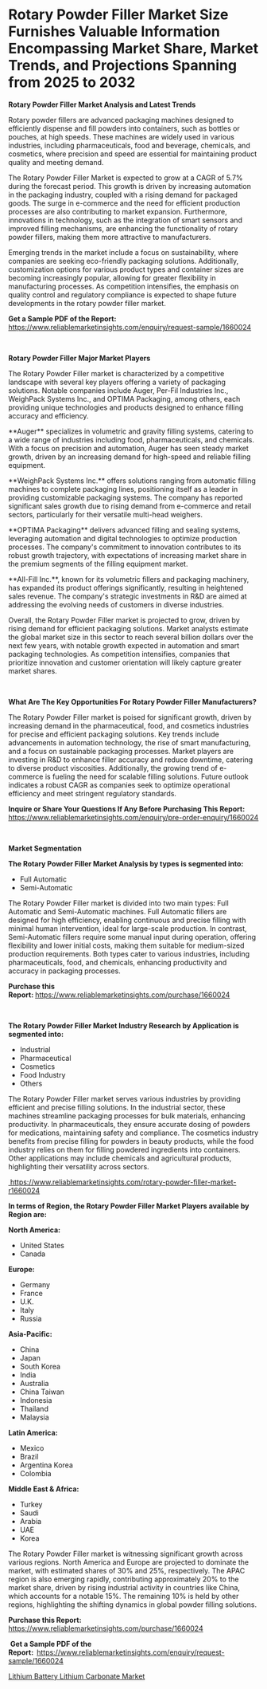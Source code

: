 <p><h1>Rotary Powder Filler Market Size Furnishes Valuable Information Encompassing Market Share, Market Trends, and Projections Spanning from 2025 to 2032</h1></p><p><strong>Rotary Powder Filler Market Analysis and Latest Trends</strong></p>
<p><p>Rotary powder fillers are advanced packaging machines designed to efficiently dispense and fill powders into containers, such as bottles or pouches, at high speeds. These machines are widely used in various industries, including pharmaceuticals, food and beverage, chemicals, and cosmetics, where precision and speed are essential for maintaining product quality and meeting demand.</p><p>The Rotary Powder Filler Market is expected to grow at a CAGR of 5.7% during the forecast period. This growth is driven by increasing automation in the packaging industry, coupled with a rising demand for packaged goods. The surge in e-commerce and the need for efficient production processes are also contributing to market expansion. Furthermore, innovations in technology, such as the integration of smart sensors and improved filling mechanisms, are enhancing the functionality of rotary powder fillers, making them more attractive to manufacturers.</p><p>Emerging trends in the market include a focus on sustainability, where companies are seeking eco-friendly packaging solutions. Additionally, customization options for various product types and container sizes are becoming increasingly popular, allowing for greater flexibility in manufacturing processes. As competition intensifies, the emphasis on quality control and regulatory compliance is expected to shape future developments in the rotary powder filler market.</p></p>
<p><strong>Get a Sample PDF of the Report:&nbsp;</strong> <a href="https://www.reliablemarketinsights.com/enquiry/request-sample/1660024?utm_campaign=2535&utm_medium=2&utm_source=Github&utm_content=ia&utm_term=29032025&utm_id=rotary-powder-filler">https://www.reliablemarketinsights.com/enquiry/request-sample/1660024</a></p>
<p>&nbsp;</p>
<p><strong>Rotary Powder Filler Major Market Players</strong></p>
<p><p>The Rotary Powder Filler market is characterized by a competitive landscape with several key players offering a variety of packaging solutions. Notable companies include Auger, Per-Fil Industries Inc., WeighPack Systems Inc., and OPTIMA Packaging, among others, each providing unique technologies and products designed to enhance filling accuracy and efficiency.</p><p>**Auger** specializes in volumetric and gravity filling systems, catering to a wide range of industries including food, pharmaceuticals, and chemicals. With a focus on precision and automation, Auger has seen steady market growth, driven by an increasing demand for high-speed and reliable filling equipment.</p><p>**WeighPack Systems Inc.** offers solutions ranging from automatic filling machines to complete packaging lines, positioning itself as a leader in providing customizable packaging systems. The company has reported significant sales growth due to rising demand from e-commerce and retail sectors, particularly for their versatile multi-head weighers.</p><p>**OPTIMA Packaging** delivers advanced filling and sealing systems, leveraging automation and digital technologies to optimize production processes. The company's commitment to innovation contributes to its robust growth trajectory, with expectations of increasing market share in the premium segments of the filling equipment market.</p><p>**All-Fill Inc.**, known for its volumetric fillers and packaging machinery, has expanded its product offerings significantly, resulting in heightened sales revenue. The company's strategic investments in R&D are aimed at addressing the evolving needs of customers in diverse industries.</p><p>Overall, the Rotary Powder Filler market is projected to grow, driven by rising demand for efficient packaging solutions. Market analysts estimate the global market size in this sector to reach several billion dollars over the next few years, with notable growth expected in automation and smart packaging technologies. As competition intensifies, companies that prioritize innovation and customer orientation will likely capture greater market shares.</p></p>
<p>&nbsp;</p>
<p><strong>What Are The Key Opportunities For Rotary Powder Filler Manufacturers?</strong></p>
<p><p>The Rotary Powder Filler market is poised for significant growth, driven by increasing demand in the pharmaceutical, food, and cosmetics industries for precise and efficient packaging solutions. Key trends include advancements in automation technology, the rise of smart manufacturing, and a focus on sustainable packaging processes. Market players are investing in R&D to enhance filler accuracy and reduce downtime, catering to diverse product viscosities. Additionally, the growing trend of e-commerce is fueling the need for scalable filling solutions. Future outlook indicates a robust CAGR as companies seek to optimize operational efficiency and meet stringent regulatory standards.</p></p>
<p><strong>Inquire or Share Your Questions If Any Before Purchasing This Report:</strong> <a href="https://www.reliablemarketinsights.com/enquiry/pre-order-enquiry/1660024?utm_campaign=2535&utm_medium=2&utm_source=Github&utm_content=ia&utm_term=29032025&utm_id=rotary-powder-filler">https://www.reliablemarketinsights.com/enquiry/pre-order-enquiry/1660024</a></p>
<p>&nbsp;</p>
<p><strong>Market Segmentation</strong></p>
<p><strong>The Rotary Powder Filler Market Analysis by types is segmented into:</strong></p>
<p><ul><li>Full Automatic</li><li>Semi-Automatic</li></ul></p>
<p><p>The Rotary Powder Filler market is divided into two main types: Full Automatic and Semi-Automatic machines. Full Automatic fillers are designed for high efficiency, enabling continuous and precise filling with minimal human intervention, ideal for large-scale production. In contrast, Semi-Automatic fillers require some manual input during operation, offering flexibility and lower initial costs, making them suitable for medium-sized production requirements. Both types cater to various industries, including pharmaceuticals, food, and chemicals, enhancing productivity and accuracy in packaging processes.</p></p>
<p><strong>Purchase this Report:&nbsp;</strong><a href="https://www.reliablemarketinsights.com/purchase/1660024?utm_campaign=2535&utm_medium=2&utm_source=Github&utm_content=ia&utm_term=29032025&utm_id=rotary-powder-filler">https://www.reliablemarketinsights.com/purchase/1660024</a></p>
<p>&nbsp;</p>
<p><strong>The Rotary Powder Filler Market Industry Research by Application is segmented into:</strong></p>
<p><ul><li>Industrial</li><li>Pharmaceutical</li><li>Cosmetics</li><li>Food Industry</li><li>Others</li></ul></p>
<p><p>The Rotary Powder Filler market serves various industries by providing efficient and precise filling solutions. In the industrial sector, these machines streamline packaging processes for bulk materials, enhancing productivity. In pharmaceuticals, they ensure accurate dosing of powders for medications, maintaining safety and compliance. The cosmetics industry benefits from precise filling for powders in beauty products, while the food industry relies on them for filling powdered ingredients into containers. Other applications may include chemicals and agricultural products, highlighting their versatility across sectors.</p></p>
<p><a href="https://www.reliablemarketinsights.com/rotary-powder-filler-market-r1660024?utm_campaign=2535&utm_medium=2&utm_source=Github&utm_content=ia&utm_term=29032025&utm_id=rotary-powder-filler">&nbsp;https://www.reliablemarketinsights.com/rotary-powder-filler-market-r1660024</a></p>
<p><strong>In terms of Region, the Rotary Powder Filler Market Players available by Region are:</strong></p>
<p>
    <p> <strong> North America: </strong>
        <ul>
            <li>United States</li>
            <li>Canada</li>
        </ul>
        </p> 
    <p> <strong> Europe: </strong>
        <ul>
            <li>Germany</li>
            <li>France</li>
            <li>U.K.</li>
            <li>Italy</li>
            <li>Russia</li>
        </ul>
        </p> 
    <p> <strong> Asia-Pacific: </strong>
        <ul>
            <li>China</li>
            <li>Japan</li>
            <li>South Korea</li>
            <li>India</li>
            <li>Australia</li>
            <li>China Taiwan</li>
            <li>Indonesia</li>
            <li>Thailand</li>
            <li>Malaysia</li>
        </ul>
        </p> 
    <p> <strong> Latin America: </strong>
        <ul>
            <li>Mexico</li>
            <li>Brazil</li>
            <li>Argentina Korea</li>
            <li>Colombia</li>
        </ul>
        </p> 
    <p> <strong> Middle East & Africa: </strong>
        <ul>
            <li>Turkey</li>
            <li>Saudi</li>
            <li>Arabia</li>
            <li>UAE</li>
            <li>Korea</li>
        </ul>
    </p>
    </p>
<p><p>The Rotary Powder Filler market is witnessing significant growth across various regions. North America and Europe are projected to dominate the market, with estimated shares of 30% and 25%, respectively. The APAC region is also emerging rapidly, contributing approximately 20% to the market share, driven by rising industrial activity in countries like China, which accounts for a notable 15%. The remaining 10% is held by other regions, highlighting the shifting dynamics in global powder filling solutions.</p></p>
<p><strong>Purchase this Report: </strong><a href="https://www.reliablemarketinsights.com/purchase/1660024?utm_campaign=2535&utm_medium=2&utm_source=Github&utm_content=ia&utm_term=29032025&utm_id=rotary-powder-filler">https://www.reliablemarketinsights.com/purchase/1660024</a></p>
<p>&nbsp;<strong>Get a Sample PDF of the Report:&nbsp;&nbsp;</strong><a href="https://www.reliablemarketinsights.com/enquiry/request-sample/1660024?utm_campaign=2535&utm_medium=2&utm_source=Github&utm_content=ia&utm_term=29032025&utm_id=rotary-powder-filler">https://www.reliablemarketinsights.com/enquiry/request-sample/1660024</a></p>
<p><strong></strong></p>
<p><p><a href="https://github.com/sherikacas30/Market-Research-Report-List-1/blob/main/lithium-battery-lithium-carbonate-market.md?utm_campaign=2535&utm_medium=2&utm_source=Github&utm_content=ia&utm_term=29032025&utm_id=rotary-powder-filler">Lithium Battery Lithium Carbonate Market</a></p></p>